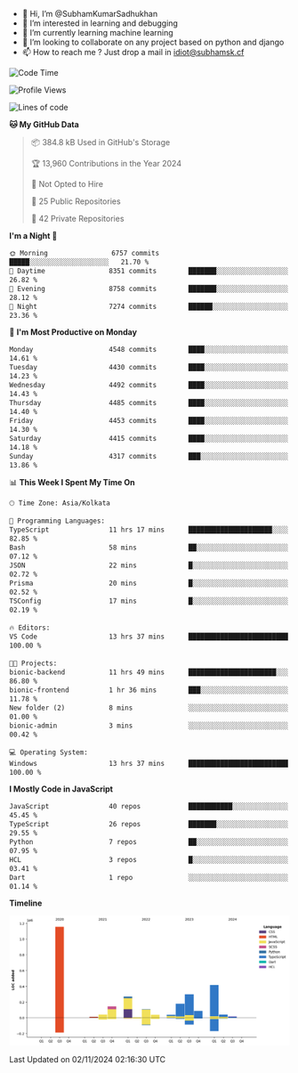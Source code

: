 - 👋 Hi, I’m @SubhamKumarSadhukhan
- 👀 I’m interested in learning and debugging
- 🌱 I’m currently learning machine learning
- 💞️ I’m looking to collaborate on any project based on python and django
- 📫 How to reach me ?
      Just drop a mail in idiot@subhamsk.cf

<!---
SubhamKumarSadhukhan/SubhamKumarSadhukhan is a ✨ special ✨ repository because its `README.md` (this file) appears on your GitHub profile.
You can click the Preview link to take a look at your changes.
--->


<!--START_SECTION:waka-->
![Code Time](http://img.shields.io/badge/Code%20Time-2%2C582%20hrs%2048%20mins-blue)

![Profile Views](http://img.shields.io/badge/Profile%20Views-4-blue)

![Lines of code](https://img.shields.io/badge/From%20Hello%20World%20I%27ve%20Written-2.8%20million%20lines%20of%20code-blue)

**🐱 My GitHub Data** 

> 📦 384.8 kB Used in GitHub's Storage 
 > 
> 🏆 13,960 Contributions in the Year 2024
 > 
> 🚫 Not Opted to Hire
 > 
> 📜 25 Public Repositories 
 > 
> 🔑 42 Private Repositories 
 > 
**I'm a Night 🦉** 

```text
🌞 Morning                6757 commits        █████░░░░░░░░░░░░░░░░░░░░   21.70 % 
🌆 Daytime                8351 commits        ███████░░░░░░░░░░░░░░░░░░   26.82 % 
🌃 Evening                8758 commits        ███████░░░░░░░░░░░░░░░░░░   28.12 % 
🌙 Night                  7274 commits        ██████░░░░░░░░░░░░░░░░░░░   23.36 % 
```
📅 **I'm Most Productive on Monday** 

```text
Monday                   4548 commits        ████░░░░░░░░░░░░░░░░░░░░░   14.61 % 
Tuesday                  4430 commits        ████░░░░░░░░░░░░░░░░░░░░░   14.23 % 
Wednesday                4492 commits        ████░░░░░░░░░░░░░░░░░░░░░   14.43 % 
Thursday                 4485 commits        ████░░░░░░░░░░░░░░░░░░░░░   14.40 % 
Friday                   4453 commits        ████░░░░░░░░░░░░░░░░░░░░░   14.30 % 
Saturday                 4415 commits        ████░░░░░░░░░░░░░░░░░░░░░   14.18 % 
Sunday                   4317 commits        ███░░░░░░░░░░░░░░░░░░░░░░   13.86 % 
```


📊 **This Week I Spent My Time On** 

```text
🕑︎ Time Zone: Asia/Kolkata

💬 Programming Languages: 
TypeScript               11 hrs 17 mins      █████████████████████░░░░   82.85 % 
Bash                     58 mins             ██░░░░░░░░░░░░░░░░░░░░░░░   07.12 % 
JSON                     22 mins             █░░░░░░░░░░░░░░░░░░░░░░░░   02.72 % 
Prisma                   20 mins             █░░░░░░░░░░░░░░░░░░░░░░░░   02.52 % 
TSConfig                 17 mins             █░░░░░░░░░░░░░░░░░░░░░░░░   02.19 % 

🔥 Editors: 
VS Code                  13 hrs 37 mins      █████████████████████████   100.00 % 

🐱‍💻 Projects: 
bionic-backend           11 hrs 49 mins      ██████████████████████░░░   86.80 % 
bionic-frontend          1 hr 36 mins        ███░░░░░░░░░░░░░░░░░░░░░░   11.78 % 
New folder (2)           8 mins              ░░░░░░░░░░░░░░░░░░░░░░░░░   01.00 % 
bionic-admin             3 mins              ░░░░░░░░░░░░░░░░░░░░░░░░░   00.42 % 

💻 Operating System: 
Windows                  13 hrs 37 mins      █████████████████████████   100.00 % 
```

**I Mostly Code in JavaScript** 

```text
JavaScript               40 repos            ███████████░░░░░░░░░░░░░░   45.45 % 
TypeScript               26 repos            ███████░░░░░░░░░░░░░░░░░░   29.55 % 
Python                   7 repos             ██░░░░░░░░░░░░░░░░░░░░░░░   07.95 % 
HCL                      3 repos             █░░░░░░░░░░░░░░░░░░░░░░░░   03.41 % 
Dart                     1 repo              ░░░░░░░░░░░░░░░░░░░░░░░░░   01.14 % 
```



**Timeline**

![Lines of Code chart](https://raw.githubusercontent.com/SubhamKumarSadhukhan/SubhamKumarSadhukhan/main/assets/bar_graph.png)


 Last Updated on 02/11/2024 02:16:30 UTC
<!--END_SECTION:waka-->
